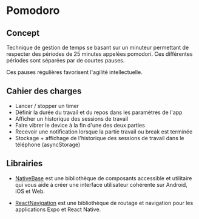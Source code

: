 # Pomodoro

## Concept

Technique de gestion de temps se basant sur un minuteur permettant de respecter des périodes de 25 minutes appelées pomodori.
Ces différentes périodes sont séparées par de courtes pauses.

Ces pauses régulières favorisent l'agilité intellectuelle.

## Cahier des charges

- Lancer / stopper un timer
- Définir la durée du travail et du repos dans les paramètres de l'app
- Afficher un historique des sessions de travail
- Faire vibrer le device à la fin d'une des deux parties
- Recevoir une notification lorsque la partie travail ou break est terminée
- Stockage + affichage de l'historique des sessions de travail dans le téléphone (asyncStorage)

## Librairies

- [NativeBase](https://nativebase.io/) est une bibliothèque de composants accessible et utilitaire qui vous aide à créer une interface utilisateur cohérente sur Android, iOS et Web.

- [ReactNavigation](https://reactnavigation.org/) est une bibliothèque de routage et navigation pour les applications Expo et React Native.